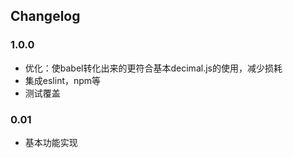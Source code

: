 Changelog
---------

### 1.0.0

- 优化：使babel转化出来的更符合基本decimal.js的使用，减少损耗
- 集成eslint，npm等
- 测试覆盖

### 0.01

- 基本功能实现